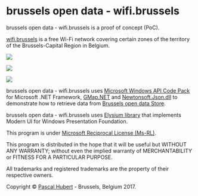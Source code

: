 ﻿# brussels open data - wifi.brussels

brussels open data - wifi.brussels is a proof of concept (PoC).

[wifi.brussels](http://bric.brussels/en/our-solutions/irisnet-1/urbizone?set_language=en) is a free Wi-Fi network covering certain zones of the territory of the Brussels-Capital Region in Belgium.

![](https://github.com/neojudgment/brussels-open-data---wifi.brussels/blob/master/Brussels%20Open%20Data%20-%20wifi.brussels/Screenshots/home.jpg?raw=true)

![](https://github.com/neojudgment/brussels-open-data---wifi.brussels/blob/master/Brussels%20Open%20Data%20-%20wifi.brussels/Screenshots/route.jpg?raw=true)

![](https://github.com/neojudgment/brussels-open-data---wifi.brussels/blob/master/Brussels%20Open%20Data%20-%20wifi.brussels/Screenshots/settings.jpg?raw=true)

brussels open data - wifi.brussels uses [Microsoft Windows API Code Pack](http://archive.msdn.microsoft.com/WindowsAPICodePack) for Microsoft .NET Framework, [GMap.NET](https://greatmaps.codeplex.com/) and [Newtonsoft.Json.dll](https://github.com/JamesNK/Newtonsoft.Json) to demonstrate how to retrieve data from [Brussels open data Store](http://opendatastore.brussels/en/).

brussels open data - wifi.brussels uses [Elysium library](http://elysium.asvishnyakov.com/en/) that implements Modern UI for Windows Presentation Foundation.

This program is under [Microsoft Reciprocal License (Ms-RL)](http://opensource.org/licenses/MS-RL/).

This program is distributed in the hope that it will be useful but WITHOUT ANY WARRANTY; without even the implied warranty of
MERCHANTABILITY or FITNESS FOR A PARTICULAR PURPOSE.

All trademarks and registered trademarks are the property of their respective owners.

Copyright © [Pascal Hubert](mailto:pascal.hubert@outlook.com) - Brussels, Belgium 2017.
